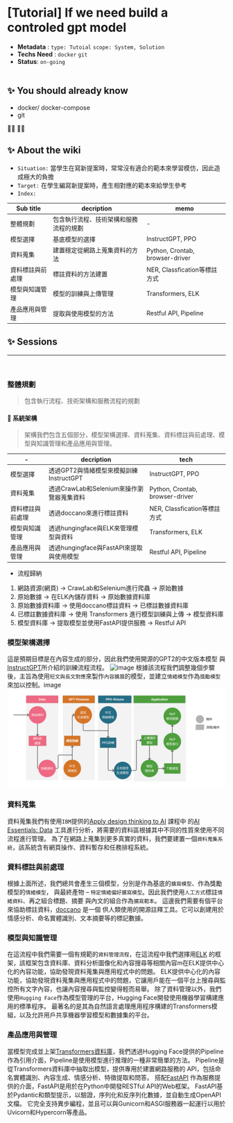 # [Tutorial] If we need build a controled gpt model

- **Metadata** : `type: Tutoial` `scope: System, Solution` 
- **Techs Need** : `docker` `git`
- **Status**: `on-going`
<br/><br/>

## ✨ You should already know
- docker/ docker-compose
- git

👩‍💻 👨‍💻

## ✨ About the wiki
- `Situation:` 當學生在寫新提案時，常常沒有適合的範本來學習模仿，因此造成極大的負擔
- `Target:` 在學生編寫新提案時，產生相對應的範本來給學生參考
- `Index:`

| Sub title | decription | memo |
| ------ | ------ | ------ |
| 整體規劃 | 包含執行流程、技術架構和服務流程的規劃 | - |
| 模型選擇 | 基底模型的選擇 | InstructGPT, PPO |
| 資料蒐集 | 建置穩定從網路上蒐集資料的方法 | Python, Crontab, browser-driver |
| 資料標註與前處理 | 標註資料的方法建置 | NER, Classfication等標註方式 |
| 模型與知識管理 | 模型的訓練與上傳管理 | Transformers, ELK |
| 產品應用與管理 | 提取與使用模型的方法 | Restful API, Pipeline |


## ✨ Sessions

---
<br>

### **整體規劃**
> 包含執行流程、技術架構和服務流程的規劃

####  📝 系統架構
> 架構我們包含五個部分，模型架構選擇、資料蒐集、資料標註與前處理、模型與知識管理和產品應用與管理。

| - | decription | tech |
| ------ | ------ | ------ |
| 模型選擇 | 透過GPT2與情緒模型來模擬訓練InstructGPT | InstructGPT, PPO |
| 資料蒐集 | 透過CrawLab和Selenium來操作瀏覽器蒐集資料 | Python, Crontab, browser-driver |
| 資料標註與前處理 | 透過doccano來進行標註資料 | NER, Classfication等標註方式 |
| 模型與知識管理 | 透過hungingface與ELK來管理模型與資料 | Transformers, ELK |
| 產品應用與管理 | 透過hungingface與FastAPI來提取與使用模型 | Restful API, Pipeline |

- 流程歸納
1. 網路資源(網頁) -> CrawLab和Selenium進行爬蟲 -> 原始數據
2. 原始數據 -> 在ELK內儲存資料 -> 原始數據資料庫
3. 原始數據資料庫 -> 使用doccano標註資料 -> 已標註數據資料庫
4. 已標註數據資料庫 -> 使用 Transformers 進行模型訓練與上傳 -> 模型資料庫
5. 模型資料庫 -> 提取模型並使用FastAPI提供服務 -> Restful API

### **模型架構選擇**
這是預期目標是在內容生成的部分，因此我們使用開源的GPT2的中文版本模型
與[InstructGPT]("https://arxiv.org/abs/2203.02155")所介紹的訓練流程流程。
![image](https://cdn.openai.com/chatgpt/draft-20221129c/ChatGPT_Diagram.svg)
根據該流程我們調整幾個步驟後，主旨為使用`短文與長文對應`來製作`內容擴展`的模型，並建立`情緒模型`作為`獎勵模型`來加以控制。image
![image](https://raw.githubusercontent.com/theta-prod/wiki/main/images/system%20GPT.png)

### **資料蒐集**
資料蒐集我們有使用`IBM`提供的[Apply design thinking to AI](https://www.ibm.com/design/thinking/page/courses/AI_Essentials) 課程中
的[AI Essentials: Data](https://www.ibm.com/design/thinking/page/toolkit/activity/ai-essentials-data) 工具進行分析，將需要的資料區根據其中不同的性質來使用不同流程進行管理。
為了在網路上蒐集到更多真實的資料，我們要建置一個`資料蒐集系統`，該系統含有網頁操作、資料暫存和任務排程系統。


### **資料標註與前處理**

根據上面所述，我們總共會產生三個模型，分別是作為基底的`擴寫模型`、作為獎勵模型的`情緒模型`，
與最終產物 – `特定情緒偏好擴寫模型`。因此我們使用`人工方式`標註`情緒資料`、再之組合標題、摘要
與內文的組合作為`擴寫範本`。
這邊我們需要有個平台來協助標註資料，[doccano](https://github.com/doccano/doccano) 是一個
供人類使用的開源註釋工具。它可以創建用於情感分析、命名實體識別、文本摘要等的標記數據。

### **模型與知識管理**

在這流程中我們需要一個有規範的`資料管理流程`，在這流程中我們選擇用[ELK](https://www.elastic.co/what-is/elk-stack) 
的框架，該框架包含資料庫、資料分析圖像化和內容搜尋等相關內容m在ELK提供中心化的內容功能，協助發現資料蒐集與應用程式中的問題。
ELK提供中心化的內容功能，協助發現資料蒐集與應用程式中的問題，它讓用戶能在一個平台上搜尋與監控所有文字內容，也讓內容搜尋與監控變得輕而易舉。
除了資料管理以外，我們使用`Hugging Face`作為模型管理的平台，Hugging Face開發使用機器學習構建應用的標準程序。
最著名的是其為自然語言處理應用程序構建的Transformers模組，以及允許用戶共享機器學習模型和數據集的平台。


### **產品應用與管理**
當模型完成並上架[Transformers資料庫](https://huggingface.co/docs/transformers/main_classes/pipelines)，我們透過Hugging Face提供的Pipeline作為引用介面，Pipeline是使用模型進行推理的一種非常簡單的方法。
Pipeline是從Transformers資料庫中抽取出模型，提供專用於建置網路服務的 API，包括命名實體識別、內容生成、情感分析、特徵提取和問答。
搭配[FastAPI](https://fastapi.tiangolo.com/) 作為服務提供的介面，FastAPI是用於在Python中開發RESTful API的Web框架。
FastAPI基於Pydantic和類型提示，以驗證，序列化和反序列化數據，並自動生成OpenAPI文檔。
它完全支持異步編程，並且可以與Gunicorn和ASGI服務器一起運行以用於Uvicorn和Hypercorn等產品。
